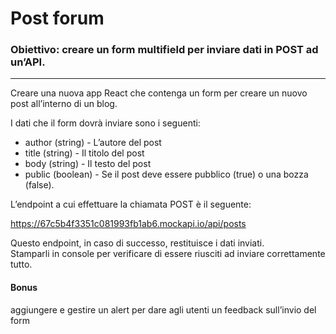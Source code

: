 # Post forum  
### Obiettivo: creare un form multifield per inviare dati in POST ad un’API.  
---

Creare una nuova app React che contenga un form per creare un nuovo post all’interno di un blog.  

I dati che il form dovrà inviare sono i seguenti:
- author (string) - L’autore del post
- title (string) - Il titolo del post
- body (string) - Il testo del post
- public (boolean) - Se il post deve essere pubblico (true) o una bozza (false).  

L’endpoint a cui effettuare la chiamata POST è il seguente:  

https://67c5b4f3351c081993fb1ab6.mockapi.io/api/posts

Questo endpoint, in caso di successo, restituisce i dati inviati.  
Stamparli in console per verificare di essere riusciti ad inviare correttamente tutto.  

#### Bonus  

aggiungere e gestire un alert per dare agli utenti un feedback sull’invio del form
